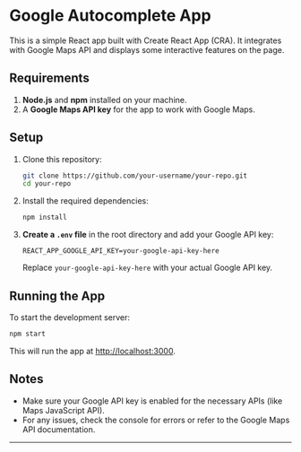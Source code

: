 # Google Autocomplete App

This is a simple React app built with Create React App (CRA). It integrates with Google Maps API and displays some interactive features on the page.

## Requirements

1. **Node.js** and **npm** installed on your machine.
2. A **Google Maps API key** for the app to work with Google Maps.

## Setup

1. Clone this repository:

   ```bash
   git clone https://github.com/your-username/your-repo.git
   cd your-repo
   ```

2. Install the required dependencies:

   ```bash
   npm install
   ```

3. **Create a `.env` file** in the root directory and add your Google API key:

   ```
   REACT_APP_GOOGLE_API_KEY=your-google-api-key-here
   ```

   Replace `your-google-api-key-here` with your actual Google API key.

## Running the App

To start the development server:

```bash
npm start
```

This will run the app at [http://localhost:3000](http://localhost:3000).

## Notes

- Make sure your Google API key is enabled for the necessary APIs (like Maps JavaScript API).
- For any issues, check the console for errors or refer to the Google Maps API documentation.

---
